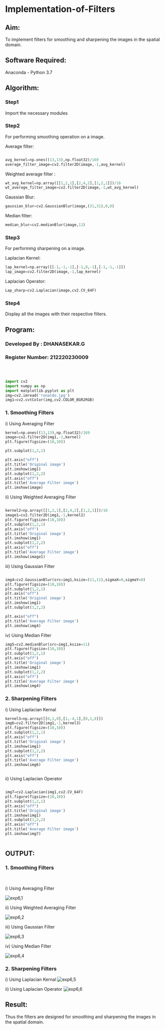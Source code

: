 # Implementation-of-Filters
## Aim:
To implement filters for smoothing and sharpening the images in the spatial domain.

## Software Required:
Anaconda - Python 3.7

## Algorithm:
### Step1
Import the necessary modules


### Step2
For performing smoothing operation on a image.

Average filter:
```python

avg_kernel=np.ones((13,13),np.float32)/169
average_filter_image=cv2.filter2D(image,-1,avg_kernel)
```
Weighted average filter :
```python
wt_avg_kernel=np.array([[1,2,1],[2,4,2],[1,2,1]])/16
wt_average_filter_image=cv2.filter2D(image,-1,wt_avg_kernel)
```
Gaussian Blur:
```python
gaussian_blur=cv2.GaussianBlur(image,(31,31),0,0)
```
Median filter:
```python
median_blur=cv2.medianBlur(image,11)
```


### Step3
For performing sharpening on a image.

Laplacian Kernel:
```python
lap_kernel=np.array([[-1,-1,-1],[-1,8,-1],[-1,-1,-1]])
lap_image=cv2.filter2D(image,-1,lap_kernel)
```
Laplacian Operator:
```python
Lap_sharp=cv2.Laplacian(image,cv2.CV_64F)
```




### Step4
Display all the images with their respective filters. 

## Program:
### Developed By   : DHANASEKAR.G
### Register Number: 212220230009
</br>

```Python

import cv2
import numpy as np
import matplotlib.pyplot as plt
img=cv2.imread('ronaldo.jpg')
img1=cv2.cvtColor(img,cv2.COLOR_BGR2RGB)

```

### 1. Smoothing Filters

i) Using Averaging Filter
```Python
kernel=np.ones((13,13),np.float32)/169
image=cv2.filter2D(img1,-1,kernel)
plt.figure(figsize=(10,10))

plt.subplot(1,2,1)

plt.axis("off")
plt.title('Original image')
plt.imshow(img1)
plt.subplot(1,2,2)
plt.axis("off")
plt.title('Average Filter image')
plt.imshow(image)


```
ii) Using Weighted Averaging Filter
```Python

kernel2=np.array([[1,2,1],[2,4,2],[1,2,1]])/16
image1=cv2.filter2D(img1,-1,kernel2)
plt.figure(figsize=(10,10))
plt.subplot(1,2,1)
plt.axis("off")
plt.title('Original image')
plt.imshow(img1)
plt.subplot(1,2,2)
plt.axis("off")
plt.title('Average Filter image')
plt.imshow(image1)


```
iii) Using Gaussian Filter
```Python

img4=cv2.GaussianBlur(src=img1,ksize=(11,11),sigmaX=0,sigmaY=0)
plt.figure(figsize=(10,10))
plt.subplot(1,2,1)
plt.axis("off")
plt.title('Original image')
plt.imshow(img1)
plt.subplot(1,2,2)

plt.axis("off")
plt.title('Average Filter image')
plt.imshow(img4)


```

iv) Using Median Filter
```Python
img5=cv2.medianBlur(src=img1,ksize=11)
plt.figure(figsize=(10,10))
plt.subplot(1,2,1)
plt.axis("off")
plt.title('Original image')
plt.imshow(img1)
plt.subplot(1,2,2)
plt.axis("off")
plt.title('Average Filter image')
plt.imshow(img4)


```

### 2. Sharpening Filters
i) Using Laplacian Kernal
```Python
kernel3=np.array([[0,1,0],[1,-4,1],[0,1,0]])
img6=cv2.filter2D(img1,-1,kernel3)
plt.figure(figsize=(10,10))
plt.subplot(1,2,1)
plt.axis("off")
plt.title('Original image')
plt.imshow(img1)
plt.subplot(1,2,2)
plt.axis("off")
plt.title('Average Filter image')
plt.imshow(img6)



```
ii) Using Laplacian Operator
```Python

img7=cv2.Laplacian(img1,cv2.CV_64F)
plt.figure(figsize=(10,10))
plt.subplot(1,2,1)
plt.axis("off")
plt.title('Original image')
plt.imshow(img1)
plt.subplot(1,2,2)
plt.axis("off")
plt.title('Average Filter image')
plt.imshow(img7)



```

## OUTPUT:
### 1. Smoothing Filters
</br>

i) Using Averaging Filter

![exp6,1](https://user-images.githubusercontent.com/75264748/167810430-7d9531b7-c4f4-4eea-9f14-065080b308aa.jpg)


ii) Using Weighted Averaging Filter

![exp6,2](https://user-images.githubusercontent.com/75264748/167810441-db97cbd4-2728-421b-b615-d9448b9d284a.jpg)


iii) Using Gaussian Filter

![exp6,3](https://user-images.githubusercontent.com/75264748/167810457-11d7fe35-00f0-4056-9542-c801be03cd9f.jpg)




iv) Using Median Filter

![exp6,4](https://user-images.githubusercontent.com/75264748/167810571-6a4298ba-977b-4571-9175-4a569d3de713.jpg)

### 2. Sharpening Filters


i) Using Laplacian Kernal
![exp6,5](https://user-images.githubusercontent.com/75264748/167810588-587327f9-668a-4fc2-ba3b-480f918bb76b.jpg)




ii) Using Laplacian Operator
![exp6,6](https://user-images.githubusercontent.com/75264748/167810600-72f926a4-eb8f-4a5e-bff2-587b18c67977.jpg)


## Result:
Thus the filters are designed for smoothing and sharpening the images in the spatial domain.
